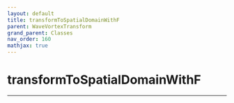 ```yaml
---
layout: default
title: transformToSpatialDomainWithF
parent: WaveVortexTransform
grand_parent: Classes
nav_order: 160
mathjax: true
---
```


#  transformToSpatialDomainWithF




---

